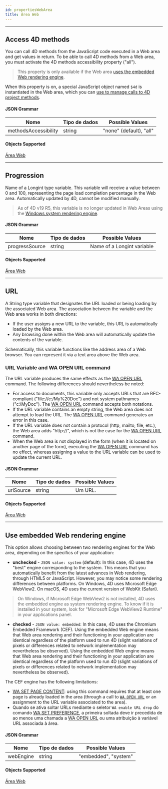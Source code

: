 ```yaml
---
id: propertiesWebArea
title: Área Web
---
```


---
## Access 4D methods

You can call 4D methods from the JavaScript code executed in a Web area and get values in return. To be able to call 4D methods from a Web area, you must activate the 4D methods accessibility property ("all").

> This property is only available if the Web area [uses the embedded Web rendering engine](#use-embedded-web-rendering-engine).

When this property is on, a special JavaScript object named `$4d` is instantiated in the Web area, which you can [use to manage calls to 4D project methods](webArea_overview.md#4d-object).



#### JSON Grammar

| Nome                 | Tipo de dados | Possible Values         |
| -------------------- | ------------- | ----------------------- |
| methodsAccessibility | string        | "none" (default), "all" |

#### Objects Supported

[Área Web](webArea_overview.md)


---
## Progression

Name of a Longint type variable. This variable will receive a value between 0 and 100, representing the page load completion percentage in the Web area. Automatically updated by 4D, cannot be modified manually.

> As of 4D v19 R5, this variable is no longer updated in Web Areas using the [Windows system rendering engine](./webArea_overview.md#web-rendering-engine).

#### JSON Grammar

| Nome           | Tipo de dados | Possible Values            |
| -------------- | ------------- | -------------------------- |
| progressSource | string        | Name of a Longint variable |

#### Objects Supported

[Área Web](webArea_overview.md)




---
## URL

A String type variable that designates the URL loaded or being loading by the associated Web area. The association between the variable and the Web area works in both directions:

*   If the user assigns a new URL to the variable, this URL is automatically loaded by the Web area.
*   Any browsing done within the Web area will automatically update the contents of the variable.

Schematically, this variable functions like the address area of a Web browser. You can represent it via a text area above the Web area.

### URL Variable and WA OPEN URL command

The URL variable produces the same effects as the [WA OPEN URL](https://doc.4d.com/4Dv18/4D/18/WA-OPEN-URL.301-4504841.en.html) command. The following differences should nevertheless be noted:
- For access to documents, this variable only accepts URLs that are RFC-compliant ("file://c:/My%20Doc") and not system pathnames ("c:\MyDoc"). The [WA OPEN URL](https://doc.4d.com/4Dv18/4D/18/WA-OPEN-URL.301-4504841.en.html) command accepts both notations.
- If the URL variable contains an empty string, the Web area does not attempt to load the URL. The [WA OPEN URL](https://doc.4d.com/4Dv18/4D/18/WA-OPEN-URL.301-4504841.en.html) command generates an error in this case.
- If the URL variable does not contain a protocol (http, mailto, file, etc.), the Web area adds "http://", which is not the case for the [WA OPEN URL](https://doc.4d.com/4Dv18/4D/18/WA-OPEN-URL.301-4504841.en.html) command.
- When the Web area is not displayed in the form (when it is located on another page of the form), executing the [WA OPEN URL](https://doc.4d.com/4Dv18/4D/18/WA-OPEN-URL.301-4504841.en.html) command has no effect, whereas assigning a value to the URL variable can be used to update the current URL.

#### JSON Grammar

| Nome      | Tipo de dados | Possible Values |
| --------- | ------------- | --------------- |
| urlSource | string        | Um URL.         |

#### Objects Supported

[Área Web](webArea_overview.md)






---
## Use embedded Web rendering engine

This option allows choosing between two rendering engines for the Web area, depending on the specifics of your application:

*   **unchecked** - `JSON value: system` (default): In this case, 4D uses the "best" engine corresponding to the system. This means that you automatically benefit from the latest advances in Web rendering, through HTML5 or JavaScript. However, you may notice some rendering differences between platforms. On Windows, 4D uses Microsoft Edge WebView2. On macOS, 4D uses the current version of WebKit (Safari).

> On Windows, if Microsoft Edge WebView2 is not installed, 4D uses the embedded engine as system rendering engine. To know if it is installed in your system, look for "Microsoft Edge WebView2 Runtime" in your applications panel.

*   **checked** - `JSON value: embedded`: In this case, 4D uses the Chromium Embedded Framework (CEF). Using the embedded Web engine means that Web area rendering and their functioning in your application are identical regardless of the platform used to run 4D (slight variations of pixels or differences related to network implementation may nevertheless be observed). Using the embedded Web engine means that Web area rendering and their functioning in your application are identical regardless of the platform used to run 4D (slight variations of pixels or differences related to network implementation may nevertheless be observed).

The CEF engine has the following limitations:

- [WA SET PAGE CONTENT](https://doc.4d.com/4dv19/help/command/en/page1037.html): using this command requires that at least one page is already loaded in the area (through a call to [`WA OPEN URL`](https://doc.4d.com/4dv19/help/command/en/page1020.html) or an assignment to the URL variable associated to the area).
- Quando se ativa soltar URLs mediante o seletor `WA enable URL drop` do comando [WA SET PREFERENCE](https://doc.4d.com/4Dv18/4D/18.4/WA-SET-PREFERENCE.301-5232962.en.html), a primeira soltada deve ir precedida de ao menos uma chamada a [WA OPEN URL](https://doc.4d.com/4Dv18/4D/18.4/WA-OPEN-URL.301-5232954.en.html) ou uma atribuição à variável URL associada à área.

#### JSON Grammar

| Nome      | Tipo de dados | Possible Values      |
| --------- | ------------- | -------------------- |
| webEngine | string        | "embedded", "system" |

#### Objects Supported

[Área Web](webArea_overview.md)
